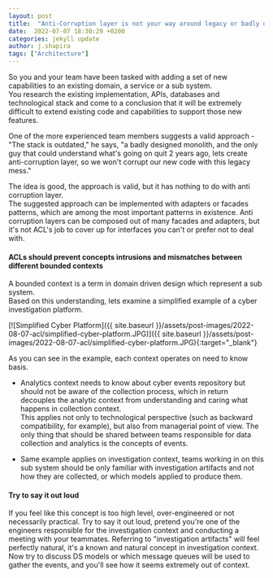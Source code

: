```yaml
---
layout: post
title:  "Anti-Corruption layer is not your way around legacy or badly designed implementation"
date:  2022-07-07 18:30:29 +0200
categories: jekyll update
author: j.shapira
tags: ["Architecture"]
---
```


So you and your team have been tasked with adding a set of new capabilities to an existing domain, a service or a sub system.  
You research the existing implementation, APIs, databases and technological stack and come to a conclusion that it will be extremely
difficult to extend existing code and capabilities to support those new features.

One of the more experienced team members suggests a valid approach -   
"The stack is outdated," he says, "a badly designed monolith, and the only guy that could understand what's going on quit 2 years ago,
lets create anti-corruption layer, so we won't corrupt our new code with this legacy mess."

The idea is good, the approach is valid, but it has nothing to do with anti corruption layer.  
The suggested approach can be implemented with adapters or facades patterns, which are among the most important patterns in existence.
Anti corruption layers can be composed out of many facades and adapters, but it's not ACL's job to cover up for interfaces you
can't or prefer not to deal with.

#### ACLs should prevent concepts intrusions and mismatches between different bounded contexts
A bounded context is a term in domain driven design which represent a sub system.  
Based on this understanding, lets examine a simplified example of a cyber investigation platform.

[![Simplified Cyber Platform]({{ site.baseurl }}/assets/post-images/2022-08-07-acl/simplified-cyber-platform.JPG)]({{ site.baseurl }}/assets/post-images/2022-08-07-acl/simplified-cyber-platform.JPG){:target="_blank"}

As you can see in the example, each context operates on need to know basis.
* Analytics context needs to know about cyber events repository but should not be aware of the collection process,
which in return decouples the analytic context from understanding and caring what happens in collection context.  
This applies not only to technological perspective (such as backward compatibility, for example), but also from managerial
point of view. The only thing that should be shared between teams responsible for data collection and analytics is
the concepts of events. 


* Same example applies on investigation context, teams working in on this sub system should be only familiar with
investigation artifacts and not how they are collected, or which models applied to produce them.

#### Try to say it out loud
If you feel like this concept is too high level, over-engineered or not necessarily practical.
Try to say it out loud, pretend you're one of the engineers responsible for the investigation context and conducting
a meeting with your teammates. Referring to "investigation artifacts" will feel perfectly natural, it's a known and natural
concept in investigation context. Now try to discuss DS models or which message queues will be used to gather the events, and you'll
see how it seems extremely out of context.

